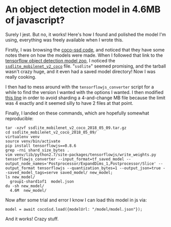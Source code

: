 # An object detection model in 4.6MB of javascript?

Surely I jest. But no, it works! Here's how I found and polished the model I'm using, everything was freely available when I wrote this.

Firstly, I was browsing the [coco-ssd code](https://github.com/tensorflow/tfjs-models/tree/master/coco-ssd), and noticed that they have some notes there on how the models were made. When I followed that link to the [tensorflow object detection model zoo](https://github.com/tensorflow/models/blob/master/research/object_detection/g3doc/detection_model_zoo.md), I noticed the [`ssdlite_mobilenet_v2_coco`](http://download.tensorflow.org/models/object_detection/ssdlite_mobilenet_v2_coco_2018_05_09.tar.gz) file. "`ssdlite`" seemed promising, and the tarball wasn't crazy huge, and it even had a saved model directory! Now I was really cooking.

I then had to mess around with the `tensorflowjs_converter` script for a while to find the version I wanted with the options I wanted. I then modified [this line](https://github.com/tensorflow/tfjs/blob/d15065a9fcf6212c7541f1dd364ab433e69e5b97/tfjs-converter/python/tensorflowjs/write_weights.py#L32) in order to avoid sharding a 4-and-change MB file because the limit was 4 exactly and it seemed silly to have 2 files at that point.

Finally, I landed on these commands, which are hopefully somewhat reproducible:

```
tar -xzvf ssdlite_mobilenet_v2_coco_2018_05_09.tar.gz
cd ssdlite_mobilenet_v2_coco_2018_05_09/
virtualenv venv
source venv/bin/activate
pip install tensorflowjs==0.8.6
grep -rni shard_size_bytes .
vim venv/lib/python2.7/site-packages/tensorflowjs/write_weights.py
tensorflowjs_converter --input_format=tf_saved_model --output_node_names='Postprocessor/ExpandDims_1,Postprocessor/Slice' --output_format tensorflowjs --quantization_bytes=1 --output_json=true --saved_model_tags=serve saved_model/ new_model;
ls new_model/
  group1-shard1of1  model.json
du -sh new_model/
  4.6M	new_model/
```

Now after some trial and error I know I can load this model in js via:
```
model = await cocoSsd.load({modelUrl: "/model/model.json"});
```

And it works! Crazy stuff.
